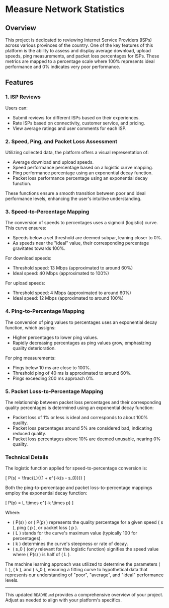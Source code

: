 # Measure Network Statistics

## Overview

This project is dedicated to reviewing Internet Service Providers (ISPs) across various provinces of the country. One of the key features of this platform is the ability to assess and display average download, upload speeds, ping measurements, and packet loss percentages for ISPs. These metrics are mapped to a percentage scale where 100% represents ideal performance and 0% indicates very poor performance.

## Features

### 1. ISP Reviews

Users can:

- Submit reviews for different ISPs based on their experiences.
- Rate ISPs based on connectivity, customer service, and pricing.
- View average ratings and user comments for each ISP.

### 2. Speed, Ping, and Packet Loss Assessment

Utilizing collected data, the platform offers a visual representation of:

- Average download and upload speeds.
- Speed performance percentage based on a logistic curve mapping.
- Ping performance percentage using an exponential decay function.
- Packet loss performance percentage using an exponential decay function.

These functions ensure a smooth transition between poor and ideal performance levels, enhancing the user's intuitive understanding.

### 3. Speed-to-Percentage Mapping

The conversion of speeds to percentages uses a sigmoid (logistic) curve. This curve ensures:

- Speeds below a set threshold are deemed subpar, leaning closer to 0%.
- As speeds near the "ideal" value, their corresponding percentage gravitates towards 100%.

For download speeds:

- Threshold speed: 13 Mbps (approximated to around 60%)
- Ideal speed: 40 Mbps (approximated to 100%)

For upload speeds:

- Threshold speed: 4 Mbps (approximated to around 60%)
- Ideal speed: 12 Mbps (approximated to around 100%)

### 4. Ping-to-Percentage Mapping

The conversion of ping values to percentages uses an exponential decay function, which assigns:

- Higher percentages to lower ping values.
- Rapidly decreasing percentages as ping values grow, emphasizing quality deterioration.

For ping measurements:

- Pings below 10 ms are close to 100%.
- Threshold ping of 40 ms is approximated to around 60%.
- Pings exceeding 200 ms approach 0%.

### 5. Packet Loss-to-Percentage Mapping

The relationship between packet loss percentages and their corresponding quality percentages is determined using an exponential decay function:

- Packet loss of 1% or less is ideal and corresponds to about 100% quality.
- Packet loss percentages around 5% are considered bad, indicating reduced quality.
- Packet loss percentages above 10% are deemed unusable, nearing 0% quality.

### Technical Details

The logistic function applied for speed-to-percentage conversion is:

\[
P(s) = \frac{L}{{1 + e^{-k(s - s_0)}}}
\]

Both the ping-to-percentage and packet loss-to-percentage mappings employ the exponential decay function:

\[
P(p) = L \times e^{-k \times p}
\]

Where:

- \( P(s) \) or \( P(p) \) represents the quality percentage for a given speed \( s \), ping \( p \), or packet loss \( p \).
- \( L \) stands for the curve's maximum value (typically 100 for percentages).
- \( k \) determines the curve's steepness or rate of decay.
- \( s_0 \) (only relevant for the logistic function) signifies the speed value where \( P(s) \) is half of \( L \).

The machine learning approach was utilized to determine the parameters \( L \), \( k \), and \( s_0 \), ensuring a fitting curve to hypothetical data that represents our understanding of "poor", "average", and "ideal" performance levels.

---

This updated `README.md` provides a comprehensive overview of your project. Adjust as needed to align with your platform's specifics.
